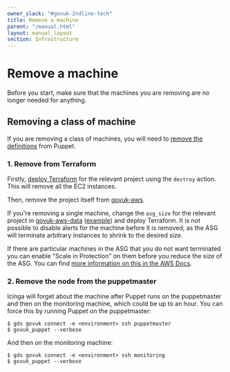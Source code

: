 ```yaml
---
owner_slack: "#govuk-2ndline-tech"
title: Remove a machine
parent: "/manual.html"
layout: manual_layout
section: Infrastructure
---
```


# Remove a machine

Before you start, make sure that the machines you are removing are no longer
needed for anything.

## Removing a class of machine

If you are removing a class of machines, you will need to [remove the definitions][def] from Puppet.

[def]: https://github.com/alphagov/govuk-puppet/commit/8a971370a4b35de09a2e1a83ce3421f41f5d0520

### 1. Remove from Terraform

Firstly, [deploy Terraform][terraform] for the relevant project using the `destroy` action. This will remove all the EC2 instances.

Then, remove the project itself from [govuk-aws][].

If you're removing a single machine, change the `asg_size` for the
relevant project in [govuk-aws-data][]
([example][whitehall-backend-asg-size]) and deploy Terraform.
It is not possible to disable alerts for the machine before
it is removed, as the ASG will terminate arbitrary instances to shrink
to the desired size.

If there are particular machines in the ASG that you do not want terminated
you can enable "Scale in Protection" on them before you reduce the size of the ASG. You
can find [more information on this in the AWS Docs](https://docs.aws.amazon.com/autoscaling/ec2/userguide/as-instance-termination.html).

[terraform]: /manual/deploying-terraform.html#ci-jenkins
[govuk-aws]: https://github.com/alphagov/govuk-aws/tree/master/terraform/projects
[govuk-aws-data]: https://github.com/alphagov/govuk-aws-data/tree/master/data
[whitehall-backend-asg-size]: https://github.com/alphagov/govuk-aws-data/blob/master/data/app-whitehall-backend/production/common.tfvars#L4

### 2. Remove the node from the puppetmaster

Icinga will forget about the machine after Puppet runs on the
puppetmaster and then on the monitoring machine, which could be up to
an hour.  You can force this by running Puppet on the puppetmaster:

```console
$ gds govuk connect -e <environment> ssh puppetmaster
$ govuk_puppet --verbose
```

And then on the monitoring machine:

```console
$ gds govuk connect -e <environment> ssh monitoring
$ govuk_puppet --verbose
```
